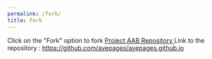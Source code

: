 ```yaml
---
permalink: /fork/
title: Fork
---
```


Click on the "Fork" option to fork [ Project AAB Repository ](https://github.com/ayepages/ayepages.github.io) 
Link to the repository : https://github.com/ayepages/ayepages.github.io
